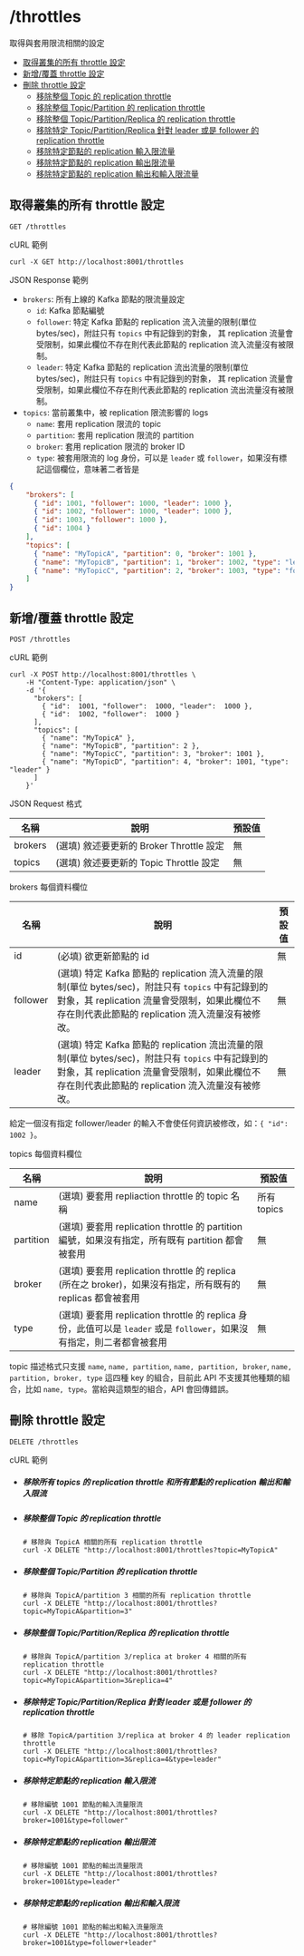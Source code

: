 /throttles
===

取得與套用限流相關的設定

- [取得叢集的所有 throttle 設定](#取得叢集的所有-throttle-設定)
- [新增/覆蓋 throttle 設定](#新增/覆蓋-throttle-設定)
- [刪除 throttle 設定](#刪除-throttle-設定)
  - [移除整個 Topic 的 replication throttle](#移除整個-Topic-的-replication-throttle)
  - [移除整個 Topic/Partition 的 replication throttle](#移除整個-Topic/Partition-的-replication-throttle)
  - [移除整個 Topic/Partition/Replica 的 replication throttle](#移除整個-Topic/Partition/Replica-的-replication-throttle)
  - [移除特定 Topic/Partition/Replica 針對 leader 或是 follower 的 replication throttle](#移除特定-Topic/Partition/Replica-針對-leader-或是-follower-的-replication-throttle)
  - [移除特定節點的 replication 輸入限流量](#移除特定節點的-replication-輸入限流)
  - [移除特定節點的 replication 輸出限流量](#移除特定節點的-replication-輸出限流)
  - [移除特定節點的 replication 輸出和輸入限流量](#移除特定節點的-replication-輸出和輸入限流)


## 取得叢集的所有 throttle 設定

```shell
GET /throttles
```

cURL 範例

```shell
curl -X GET http://localhost:8001/throttles
```

JSON Response 範例

- `brokers`: 所有上線的 Kafka 節點的限流量設定
  - `id`: Kafka 節點編號
  - `follower`: 特定 Kafka 節點的 replication 流入流量的限制(單位 bytes/sec)，附註只有 `topics` 中有記錄到的對象，
    其 replication 流量會受限制，如果此欄位不存在則代表此節點的 replication 流入流量沒有被限制。
  - `leader`: 特定 Kafka 節點的 replication 流出流量的限制(單位 bytes/sec)，附註只有 `topics` 中有記錄到的對象，
    其 replication 流量會受限制，如果此欄位不存在則代表此節點的 replication 流出流量沒有被限制。
- `topics`: 當前叢集中，被 replication 限流影響的 logs
  - `name`: 套用 replication 限流的 topic
  - `partition`: 套用 replication 限流的 partition
  - `broker`: 套用 replication 限流的 broker ID
  - `type`: 被套用限流的 log 身份，可以是 `leader` 或 `follower`，如果沒有標記這個欄位，意味著二者皆是

```json
{
    "brokers": [
      { "id": 1001, "follower": 1000, "leader": 1000 },
      { "id": 1002, "follower": 1000, "leader": 1000 },
      { "id": 1003, "follower": 1000 },
      { "id": 1004 }
    ],
    "topics": [
      { "name": "MyTopicA", "partition": 0, "broker": 1001 },
      { "name": "MyTopicB", "partition": 1, "broker": 1002, "type": "leader" },
      { "name": "MyTopicC", "partition": 2, "broker": 1003, "type": "follower" }
    ]
}
```

## 新增/覆蓋 throttle 設定

```shell
POST /throttles
```

cURL 範例

```shell
curl -X POST http://localhost:8001/throttles \
    -H "Content-Type: application/json" \
    -d '{
      "brokers": [
        { "id":  1001, "follower":  1000, "leader":  1000 },
        { "id":  1002, "follower":  1000 }
      ],
      "topics": [
        { "name": "MyTopicA" },
        { "name": "MyTopicB", "partition": 2 },
        { "name": "MyTopicC", "partition": 3, "broker": 1001 },
        { "name": "MyTopicD", "partition": 4, "broker": 1001, "type": "leader" }
      ]
    }'
```

JSON Request 格式

| 名稱    | 說明                                     | 預設值 |
| ------- | ---------------------------------------- | ------ |
| brokers | (選填) 敘述要更新的 Broker Throttle 設定 | 無     |
| topics  | (選填) 敘述要更新的 Topic Throttle 設定  | 無     |

brokers 每個資料欄位

| 名稱      | 說明                                                                                                                                    | 預設值 |
|---------|---------------------------------------------------------------------------------------------------------------------------------------| ------ |
| id      | (必填) 欲更新節點的 id                                                                                                                        | 無     |
| follower | (選填) 特定 Kafka 節點的 replication 流入流量的限制(單位 bytes/sec)，附註只有 `topics` 中有記錄到的對象，其 replication 流量會受限制，如果此欄位不存在則代表此節點的 replication 流入流量沒有被修改。 | 無     |
| leader  | (選填) 特定 Kafka 節點的 replication 流出流量的限制(單位 bytes/sec)，附註只有 `topics` 中有記錄到的對象，其 replication 流量會受限制，如果此欄位不存在則代表此節點的 replication 流入流量沒有被修改。 | 無     |

給定一個沒有指定 follower/leader 的輸入不會使任何資訊被修改，如：`{ "id": 1002 }`。

topics 每個資料欄位

| 名稱      | 說明                                                        | 預設值       |
| --------- | ----------------------------------------------------------- |-----------|
| name      | (選填) 要套用 repliaction throttle 的 topic 名稱             | 所有 topics |
| partition | (選填) 要套用 replication throttle 的 partition 編號，如果沒有指定，所有既有 partition 都會被套用 | 無         |
| broker    | (選填) 要套用 replication throttle 的 replica (所在之 broker)，如果沒有指定，所有既有的 replicas 都會被套用 | 無         |
| type      | (選填) 要套用 replication throttle 的 replica 身份，此值可以是 `leader` 或是 `follower`，如果沒有指定，則二者都會被套用 | 無         |

topic 描述格式只支援 `name`, `name, partition`, `name, partition, broker`, `name, partition, broker, type` 這四種 key 的組合，目前此 API 不支援其他種類的組合，比如 `name, type`。當給與這類型的組合，API 會回傳錯誤。


## 刪除 throttle 設定

```
DELETE /throttles
```

cURL 範例

* ##### 移除所有 topics 的 replication throttle 和所有節點的 replication 輸出和輸入限流

* ##### 移除整個 Topic 的 replication throttle

  ```shell
  # 移除與 TopicA 相關的所有 replication throttle
  curl -X DELETE "http://localhost:8001/throttles?topic=MyTopicA"
  ```

* ##### 移除整個 Topic/Partition 的 replication throttle

  ```shell
  # 移除與 TopicA/partition 3 相關的所有 replication throttle
  curl -X DELETE "http://localhost:8001/throttles?topic=MyTopicA&partition=3"
  ```

* ##### 移除整個 Topic/Partition/Replica 的 replication throttle

  ```shell
  # 移除與 TopicA/partition 3/replica at broker 4 相關的所有 replication throttle
  curl -X DELETE "http://localhost:8001/throttles?topic=MyTopicA&partition=3&replica=4"
  ```

* ##### 移除特定 Topic/Partition/Replica 針對 leader 或是 follower 的 replication throttle

  ```shell
  # 移除 TopicA/partition 3/replica at broker 4 的 leader replication throttle
  curl -X DELETE "http://localhost:8001/throttles?topic=MyTopicA&partition=3&replica=4&type=leader"
  ```

* ##### 移除特定節點的 replication 輸入限流

  ```shell
  # 移除編號 1001 節點的輸入流量限流
  curl -X DELETE "http://localhost:8001/throttles?broker=1001&type=follower"
  ```

* ##### 移除特定節點的 replication 輸出限流

  ```shell
  # 移除編號 1001 節點的輸出流量限流
  curl -X DELETE "http://localhost:8001/throttles?broker=1001&type=leader"
  ```

* ##### 移除特定節點的 replication 輸出和輸入限流

  ```shell
  # 移除編號 1001 節點的輸出和輸入流量限流
  curl -X DELETE "http://localhost:8001/throttles?broker=1001&type=follower+leader"
  ```

  